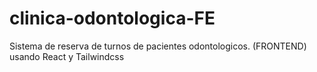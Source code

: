 # clinica-odontologica-FE
Sistema de reserva de turnos de pacientes odontologicos. (FRONTEND) usando React y Tailwindcss

